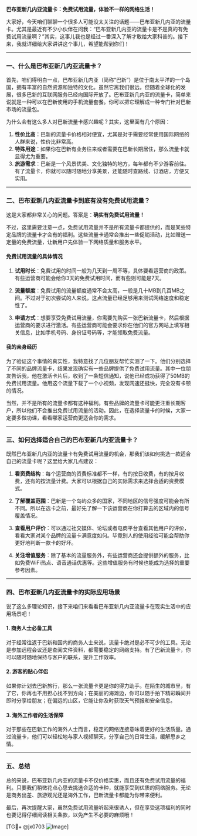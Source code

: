 **巴布亚新几内亚流量卡：免费试用流量，体验不一样的网络生活！**

大家好，今天咱们聊聊一个很多人可能没太关注的话题——巴布亚新几内亚的流量卡。尤其是最近有不少小伙伴在问我：“巴布亚新几内亚的流量卡是不是真的有免费试用流量啊？”其实，这事儿我也是经过一番深入了解才敢给大家科普的。接下来，我就详细给大家讲讲这个事儿，希望能帮到你们！

---

### 一、什么是巴布亚新几内亚流量卡？

首先，咱们得明白一点，巴布亚新几内亚（简称“巴新”）是位于南太平洋的一个岛国，拥有丰富的自然资源和独特的文化。虽然它离我们很远，但随着全球化的发展，很多巴新的互联网服务已经向国际开放了。巴布亚新几内亚的流量卡，简单来说就是一种可以在巴新使用的手机流量套餐。你可以把它理解成一种专门针对巴新市场的流量包。

为什么会有这么多人对巴新流量卡感兴趣呢？其实，这里面有几个原因：

1. **性价比高**：巴新的流量卡价格相对便宜，尤其是对于需要经常使用国际网络的人群来说，性价比非常高。
2. **特殊用途**：如果你在巴新有业务往来或者需要在巴新长期居住，那么流量卡就显得尤为重要。
3. **旅游需求**：巴新是一个风景优美、文化独特的地方，每年都有不少游客前往。有了流量卡，你就可以随时随地分享美景，还能随时查路线、订酒店，方便又实用。

---

### 二、巴布亚新几内亚流量卡到底有没有免费试用流量？

这是大家都非常关心的问题。答案是：**确实有免费试用流量！**

不过，这里需要注意一点，免费试用流量并不是所有流量卡都提供的，而是某些特定品牌的流量卡才会有的福利。这些流量卡通常会推出一些促销活动，比如赠送一定量的免费流量，让新用户先体验一下网络质量和服务水平。

#### 免费试用流量的具体情况

1. **试用时长**：免费试用的时间一般为几天到一周不等，具体要看运营商的政策。有些运营商可能会给你3天的免费试用时间，而有些则可能是7天。
   
2. **流量额度**：免费试用的流量额度通常不会太高，一般是几十MB到几百MB之间。不过对于初次尝试的人来说，这点流量已经足够用来测试网络速度和稳定性了。

3. **申请方式**：想要享受免费试用流量，你需要先购买一张巴新流量卡，然后根据运营商的要求进行激活。有些运营商可能会要求你在他们的官方网站上填写相关信息，比如手机号码、身份证号码等，才能领取免费流量。

#### 我的亲身经历

为了验证这个事情的真实性，我特意找了几位朋友帮忙实测了一下。他们分别选择了不同的品牌流量卡，结果发现确实有一些品牌提供了免费试用流量。其中一位朋友告诉我，他在激活卡片后，收到了一条短信通知，说他已经成功获得了50MB的免费试用流量。他用这个流量下载了一个小视频，发现网速还挺快，完全没有卡顿的情况。

当然，并不是所有的流量卡都有这种福利。有些品牌的流量卡可能更注重长期客户，所以他们不会推出免费试用流量的活动。因此，在选择流量卡的时候，大家一定要多做功课，看看哪家运营商更适合你的需求。

---

### 三、如何选择适合自己的巴布亚新几内亚流量卡？

既然巴布亚新几内亚的流量卡有免费试用流量的机会，那我们该如何挑选一款适合自己的流量卡呢？这里给大家几点建议：

1. **看资费结构**：每个运营商的资费标准都不一样，有的按日收费，有的按月收费，还有的按流量计费。大家可以根据自己的实际需求来选择合适的资费模式。

2. **了解覆盖范围**：巴新是一个岛屿众多的国家，不同地区的信号强度可能会有所不同。所以在选卡之前，最好先了解一下该运营商在你打算去的区域内的信号覆盖情况。

3. **查看用户评价**：可以通过社交媒体、论坛或者电商平台查看其他用户的评价，看看大家对某个品牌的流量卡满意度如何。毕竟别人的使用经验可能会帮助你更好地判断一款卡的好坏。

4. **关注增值服务**：除了基本的流量服务外，有些运营商还会提供额外的服务，比如免费WiFi热点、语音通话优惠等。这些增值服务有时候也能成为选择的重要参考因素。

---

### 四、巴布亚新几内亚流量卡的实际应用场景

说了这么多理论知识，接下来咱们来看看巴布亚新几内亚流量卡在现实生活中的应用场景吧！

#### 1. 商务人士必备工具

对于经常往返于巴新和国内的商务人士来说，流量卡绝对是必不可少的工具。无论是参加远程会议还是查阅文件资料，都需要稳定的网络支持。有了巴新流量卡，你可以随时随地保持与客户的联系，提升工作效率。

#### 2. 游客的贴心伴侣

如果你计划去巴新旅行，那么一张流量卡更是你的得力助手。在陌生的城市里，有了它，你再也不用担心找不到方向；在美丽的海滩边，你可以随手拍下精彩瞬间并即时分享给朋友；在偏远的山区，它能让你及时获取天气预报和安全信息。

#### 3. 海外工作者的生活保障

对于那些在巴新工作的海外人士而言，稳定的网络连接意味着更好的生活质量。通过流量卡，他们可以轻松地与家人视频聊天，分享自己的日常生活，缓解思乡之情。

---

### 五、总结

总的来说，巴布亚新几内亚的流量卡不仅价格实惠，而且还有免费试用流量的福利。只要我们稍微花点心思去挑选合适的卡种，就能享受到优质的网络服务。无论是商务出差、旅游观光还是海外工作，巴新流量卡都能为你带来便利。

最后，再次提醒大家，虽然免费试用流量听起来很诱人，但在享受这项福利的同时也要记得仔细阅读相关条款，以免产生不必要的麻烦哦！

[TG💪+ @jx0703 ![Image](https://github.com/user-attachments/assets/dbca1d08-cadb-493c-b0ec-ad6f7a83f270)]